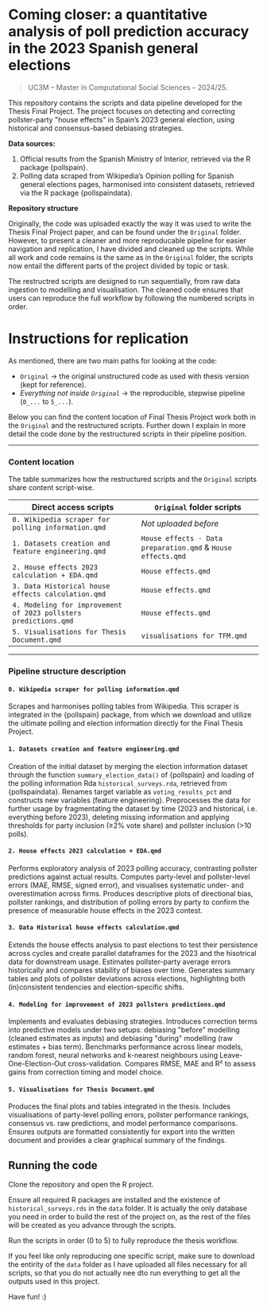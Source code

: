 # Coming closer: a quantitative analysis of poll prediction accuracy in the 2023 Spanish general elections

> UC3M – Master in Computational Social Sciences – 2024/25. 

This repository contains the scripts and data pipeline developed for the Thesis Final Project. The project focuses on detecting and correcting pollster-party "house effects" in Spain’s 2023 general election, using historical and consensus-based debiasing strategies.

**Data sources:**

1. Official results from the Spanish Ministry of Interior, retrieved via the R package {pollspain}.
2. Polling data scraped from Wikipedia’s Opinion polling for Spanish general elections pages, harmonised into consistent datasets, retrieved via the R package {pollspaindata}.

**Repository structure**

Originally, the code was uploaded exactly the way it was used to write the Thesis Final Project paper, and can be found under the `Original` folder. However, to present a cleaner and more reproducable pipeline for easier navigation and replication, I have divided and cleaned up the scripts. While all work and code remains is the same as in the `Original` folder, the scripts now entail the different parts of the project divided by topic or task.  

The restructred scripts are designed to run sequentially, from raw data ingestion to modelling and visualisation. The cleaned code ensures that users can reproduce the full workflow by following the numbered scripts in order.

#  Instructions for replication 

As mentioned, there are two main paths for looking at the code:

* `Original` -> the original unstructured code as used with thesis version (kept for reference). 
* _Everything not inside `Original`_ -> the reproducible, stepwise pipeline (`0_...` to `5_...`).

Below you can find the content location of Final Thesis Project work both in the `Original` and the restructured scripts. Further down I explain in more detail the code done by the restructured scripts in their pipeline position. 

--- 

### Content location

The table summarizes how the restructured scripts and the `Original` scripts share content script-wise. 

| Direct access scripts | `Original` folder scripts |
|----|----|
| `0. Wikipedia scraper for polling information.qmd` | _Not uploaded before_ |
| `1. Datasets creation and feature engineering.qmd` | `House effects - Data preparation.qmd` & `House effects.qmd` |
| `2. House effects 2023 calculation + EDA.qmd` | `House effects.qmd` |
| `3. Data Historical house effects calculation.qmd` | `House effects.qmd` |
| `4. Modeling for improvement of 2023 pollsters predictions.qmd` | `House effects.qmd` |
| `5. Visualisations for Thesis Document.qmd` | `visualisations for TFM.qmd` |

--- 

### Pipeline structure description

#### `0. Wikipedia scraper for polling information.qmd`

Scrapes and harmonises polling tables from Wikipedia. This scraper is integrated in the {pollspain} package, from which we download and utilize the ultimate polling and election information directly for the Final Thesis Project. 

####  `1. Datasets creation and feature engineering.qmd`

Creation of the initial dataset by merging the election information dataset through the function `summary_election_data()` of {pollspain} and loading of the polling information Rda `historical_surveys.rda`, retrieved from {pollspaindata}. Renames target variable as `voting_results_pct` and constructs new variables (feature engineering). Preprocesses the data for further usage by fragmentating the dataset by time (2023 and historical, i.e. everything before 2023), deleting missing information and applying thresholds for party inclusion (≥2% vote share) and pollster inclusion (>10 polls). 

#### `2. House effects 2023 calculation + EDA.qmd`

Performs exploratory analysis of 2023 polling accuracy, contrasting pollster predictions against actual results. Computes party-level and pollster-level errors (MAE, RMSE, signed error), and visualises systematic under- and overestimation across firms. Produces descriptive plots of directional bias, pollster rankings, and distribution of polling errors by party to confirm the presence of measurable house effects in the 2023 contest.

#### `3. Data Historical house effects calculation.qmd`

Extends the house effects analysis to past elections to test their persistence across cycles and create parallel dataframes for the 2023 and the hisotrical data for downstream usage. Estimates pollster-party average errors historically and compares stability of biases over time. Generates summary tables and plots of pollster deviations across elections, highlighting both (in)consistent tendencies and election-specific shifts.

#### `4. Modeling for improvement of 2023 pollsters predictions.qmd` 

Implements and evaluates debiasing strategies. Introduces correction terms into predictive models under two setups: debiasing "before" modelling (cleaned estimates as inputs) and debiasing "during" modelling (raw estimates + bias term). Benchmarks performance across linear models, random forest, neural networks and k-nearest neighbours using Leave-One-Election-Out cross-validation. Compares RMSE, MAE and R² to assess gains from correction timing and model choice.

#### `5. Visualisations for Thesis Document.qmd`

Produces the final plots and tables integrated in the thesis. Includes visualisations of party-level polling errors, pollster performance rankings, consensus vs. raw predictions, and model performance comparisons. Ensures outputs are formatted consistently for export into the written document and provides a clear graphical summary of the findings.

## Running the code

Clone the repository and open the R project.

Ensure all required R packages are installed and the existence of `historical_surveys.rds` in the `data` folder. It is actually the only database you need in order to build the rest of the project on, as the rest of the files will be created as you advance through the scripts. 

Run the scripts in order (0 to 5) to fully reproduce the thesis workflow.

If you feel like only reproducing one specific script, make sure to download the entirity of the `data` folder as I have uploaded all files necessary for all scripts, so that you do not actually nee dto run everything to get all the outputs used in this project. 

Have fun! :) 

  
